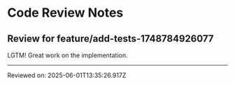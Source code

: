# Code Review Notes

## Review for feature/add-tests-1748784926077

LGTM! Great work on the implementation.

---
Reviewed on: 2025-06-01T13:35:26.917Z